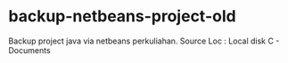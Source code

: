 # backup-netbeans-project-old
Backup project java via netbeans perkuliahan.
Source Loc : Local disk C - Documents
